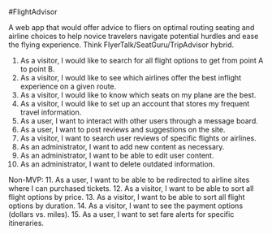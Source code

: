 #FlightAdvisor

A web app that would offer advice to fliers on optimal routing seating and airline choices to help novice travelers navigate potential hurdles and ease the flying experience.  Think FlyerTalk/SeatGuru/TripAdvisor hybrid.

1. As a visitor, I would like to search for all flight options to get from point A to point B.
2. As a visitor, I would like to see which airlines offer the best inflight experience on a given route.
3. As a visitor, I would like to know which seats on my plane are the best.
4. As a visitor, I would like to set up an account that stores my frequent travel information.
5. As a user, I want to interact with other users through a message board.
6. As a user, I want to post reviews and suggestions on the site.
7. As a visitor, I want to search user reviews of specific flights or airlines.
8. As an administrator, I want to add new content as necessary.
9. As an administrator, I want to be able to edit user content.
10. As an administrator, I want to delete outdated information.



Non-MVP:
11. As a user, I want to be able to be redirected to airline sites where I can purchased tickets.
12. As a visitor, I want to be able to sort all flight options by price.
13. As a visitor, I want to be able to sort all flight options by duration.
14. As a visitor, I want to see the payment options (dollars vs. miles).
15. As a user, I want to set fare alerts for specific itineraries.
